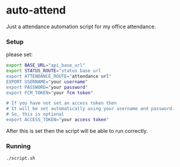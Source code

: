 # auto-attend
Just a attendance automation script for my office attendance.

### Setup
please set: 

```bash
export BASE_URL="api_base_url" 
export STATUS_ROUTE="status base url
export ATTENDANCE_ROUTE="attendance url"
EXPORT USERNAME="your username"
export PASSWORD="your password"
export FCM_TOKEN="your fcm token"

# If you have not set an access token then 
# It will be set automatically using your username and password.
# So, this is optional
export ACCESS_TOKEN="your access token"
```

After this is set then the script will be able to run correctly. 

### Running
```bash
./script.sh
```
